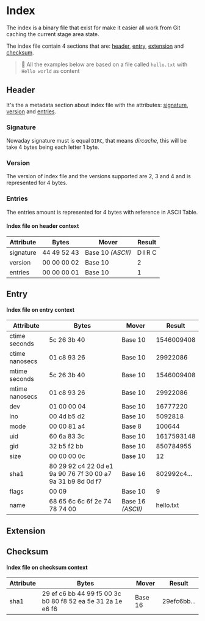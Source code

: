 # Index
The index is a binary file that exist for make it easier all work from Git caching the current stage area state.

The index file contain 4 sections that are: [header](#header), [entry](#entry), [extension](#extension) and [checksum](#checksum).

> :triangular_flag_on_post: All the examples below are based on a file called `hello.txt` with `Hello world` as content

## Header
It's the a metadata section about index file with the attributes: [signature](#signature), [version](version) and [entries](#entries).

### Signature
Nowaday signature must is equal `DIRC`, that means _dircache_, this will be take 4 bytes being each letter 1 byte.

### Version
The version of index file and the versions supported are 2, 3 and 4 and is represented for 4 bytes.

### Entries
The entries amount is represented for 4 bytes with reference in ASCII Table.


#### Index file on header context
| Attribute | Bytes       | Mover             | Result   |
| --------- | ----------- | ----------------- | -------- |
| signature | 44 49 52 43 | Base 10 _(ASCII)_ | D I R C  |
| version   | 00 00 00 02 | Base 10           | 2        |
| entries   | 00 00 00 01 | Base 10           | 1        |

## Entry

#### Index file on entry context
| Attribute      | Bytes                                                       | Mover             | Result      |
| -------------- | ----------------------------------------------------------- | ----------------- | ----------- |
| ctime seconds  | 5c 26 3b 40                                                 | Base 10           | 1546009408  |
| ctime nanosecs | 01 c8 93 26                                                 | Base 10           | 29922086    |
| mtime seconds  | 5c 26 3b 40                                                 | Base 10           | 1546009408  |
| mtime nanosecs | 01 c8 93 26                                                 | Base 10           | 29922086    |
| dev            | 01 00 00 04                                                 | Base 10           | 16777220    |
| ino            | 00 4d b5 d2                                                 | Base 10           | 5092818     |
| mode           | 00 00 81 a4                                                 | Base 8            | 100644      |
| uid            | 60 6a 83 3c                                                 | Base 10           | 1617593148  |
| gid            | 32 b5 f2 bb                                                 | Base 10           | 850784955   |
| size           | 00 00 00 0c                                                 | Base 10           | 12          |
| sha1           | 80 29 92 c4 22 0d e1 9a 90 76 7f 30 00 a7 9a 31 b9 8d 0d f7 | Base 16           | 802992c4... |
| flags          | 00 09                                                       | Base 10           | 9           |
| name           | 68 65 6c 6c 6f 2e 74 78 74 00                               | Base 16 _(ASCII)_ | hello.txt   |

## Extension

## Checksum

#### Index file on checksum context
| Attribute  | Bytes                                                        | Mover             | Result       |
| ---------- | ------------------------------------------------------------ | ----------------- | ------------ |
| sha1       | 29 ef c6 bb 44 99 f5 00 3c b0 80 f8 52 ea 5e 31 2a 1e e6 f6  | Base 16           | 29efc6bb...  |
